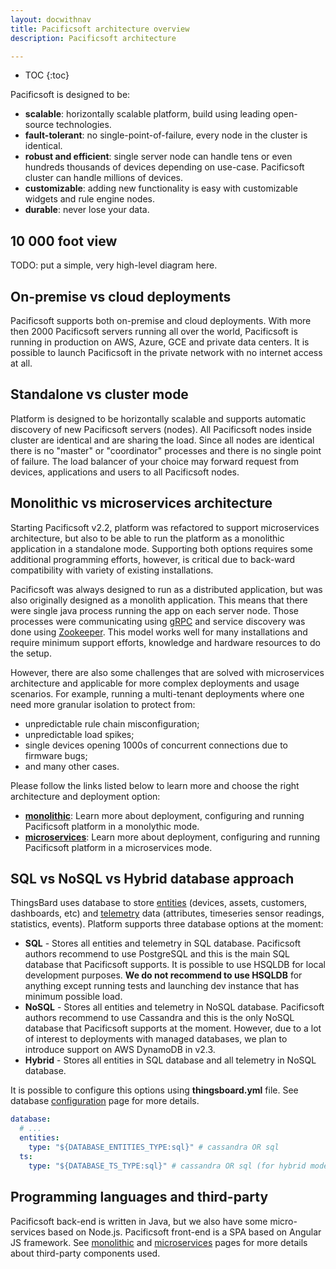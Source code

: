 ```yaml
---
layout: docwithnav
title: Pacificsoft architecture overview
description: Pacificsoft architecture

---
```


* TOC
{:toc}


Pacificsoft is designed to be:

* **scalable**: horizontally scalable platform, build using leading open-source technologies.
* **fault-tolerant**: no single-point-of-failure, every node in the cluster is identical.
* **robust and efficient**: single server node can handle tens or even hundreds thousands of devices depending on use-case. 
Pacificsoft cluster can handle millions of devices.
* **customizable**: adding new functionality is easy with customizable widgets and rule engine nodes.
* **durable**: never lose your data.

## 10 000 foot view

TODO: put a simple, very high-level diagram here.

## On-premise vs cloud deployments

Pacificsoft supports both on-premise and cloud deployments. 
With more then 2000 Pacificsoft servers running all over the world, Pacificsoft is running in production on AWS, Azure, GCE and private data centers.
It is possible to launch Pacificsoft in the private network with no internet access at all.

## Standalone vs cluster mode

Platform is designed to be horizontally scalable and supports automatic discovery of new Pacificsoft servers (nodes). 
All Pacificsoft nodes inside cluster are identical and are sharing the load. 
Since all nodes are identical there is no "master" or "coordinator" processes and there is no single point of failure. 
The load balancer of your choice may forward request from devices, applications and users to all Pacificsoft nodes.

## Monolithic vs microservices architecture

Starting Pacificsoft v2.2, platform was refactored to support microservices architecture, but also to be able to run the platform as a monolithic application in a standalone mode.
Supporting both options requires some additional programming efforts, however, is critical due to back-ward compatibility with variety of existing installations.

Pacificsoft was always designed to run as a distributed application, but was also originally designed as a monolith application. 
This means that there were single java process running the app on each server node. 
Those processes were communicating using [gRPC](https://grpc.io/) and service discovery was done using [Zookeeper](https://zookeeper.apache.org/). 
This model works well for many installations and require minimum support efforts, knowledge and hardware resources to do the setup. 

However, there are also some challenges that are solved with microservices architecture and applicable for more complex deployments and usage scenarios. 
For example, running a multi-tenant deployments where one need more granular isolation to protect from:

* unpredictable rule chain misconfiguration;
* unpredictable load spikes;
* single devices opening 1000s of concurrent connections due to firmware bugs;
* and many other cases.
 
Please follow the links listed below to learn more and choose the right architecture and deployment option:

* [**monolithic**](/docs/reference/monolithic): Learn more about deployment, configuring and running Pacificsoft platform in a monolythic mode.  
* [**microservices**](/docs/reference/msa): Learn more about deployment, configuring and running Pacificsoft platform in a microservices mode.

## SQL vs NoSQL vs Hybrid database approach

ThingsBard uses database to store 
[entities](/docs/user-guide/entities-and-relations/) (devices, assets, customers, dashboards, etc) and 
[telemetry](/docs/user-guide/telemetry/) data (attributes, timeseries sensor readings, statistics, events). 
Platform supports three database options at the moment:

* **SQL** - Stores all entities and telemetry in SQL database. Pacificsoft authors recommend to use PostgreSQL and this is the main SQL database that Pacificsoft supports. 
It is possible to use HSQLDB for local development purposes. **We do not recommend to use HSQLDB** for anything except running tests and launching dev instance that has minimum possible load.
* **NoSQL** - Stores all entities and telemetry in NoSQL database. Pacificsoft authors recommend to use Cassandra and this is the only NoSQL database that Pacificsoft supports at the moment.
However, due to a lot of interest to deployments with managed databases, we plan to introduce support on AWS DynamoDB in v2.3. 
* **Hybrid** - Stores all entities in SQL database and all telemetry in NoSQL database. 

It is possible to configure this options using **thingsboard.yml** file. See database [configuration](/docs/user-guide/install/config/) page for more details.

```yaml
database:
  # ...
  entities:
    type: "${DATABASE_ENTITIES_TYPE:sql}" # cassandra OR sql
  ts:
    type: "${DATABASE_TS_TYPE:sql}" # cassandra OR sql (for hybrid mode, only this value should be cassandra)
```

## Programming languages and third-party

Pacificsoft back-end is written in Java, but we also have some micro-services based on Node.js. Pacificsoft front-end is a SPA based on Angular JS framework. 
See [monolithic](/docs/reference/monolithic) and [microservices](/docs/reference/monolithic) pages for more details about third-party components used.  